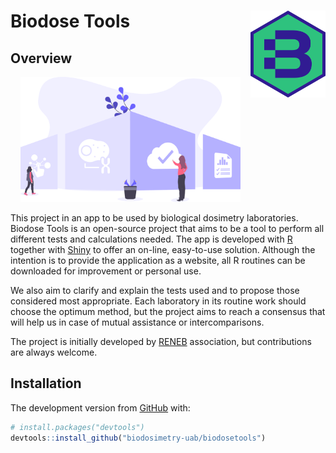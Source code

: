 
# Biodose Tools <img src="man/figures/logo.png" align="right" width="120" />

<!-- badges: start -->

<!-- badges: end -->

## Overview

<p align="center">

<img src="inst/app/www/home.svg" alt="drawing" style="max-width: 500px; width: 70%;"/>

</p>

This project in an app to be used by biological dosimetry laboratories.
Biodose Tools is an open-source project that aims to be a tool to
perform all different tests and calculations needed. The app is
developed with <a href="https://www.r-project.org/about.html">R</a>
together with <a href="https://shiny.rstudio.com">Shiny</a> to offer an
on-line, easy-to-use solution. Although the intention is to provide the
application as a website, all R routines can be downloaded for
improvement or personal use.

We also aim to clarify and explain the tests used and to propose those
considered most appropriate. Each laboratory in its routine work should
choose the optimum method, but the project aims to reach a consensus
that will help us in case of mutual assistance or intercomparisons.

The project is initially developed by
<a href="http://www.reneb.net">RENEB</a> association, but contributions
are always welcome.

## Installation

<!-- You can install the released version of <package> from [CRAN](https://CRAN.R-project.org) with: -->

<!-- ``` r -->

<!-- install.packages("mariokart") -->

<!-- ``` -->

<!-- And  -->

The development version from [GitHub](https://github.com/) with:

``` r
# install.packages("devtools")
devtools::install_github("biodosimetry-uab/biodosetools")
```

<!-- ## Examples -->
